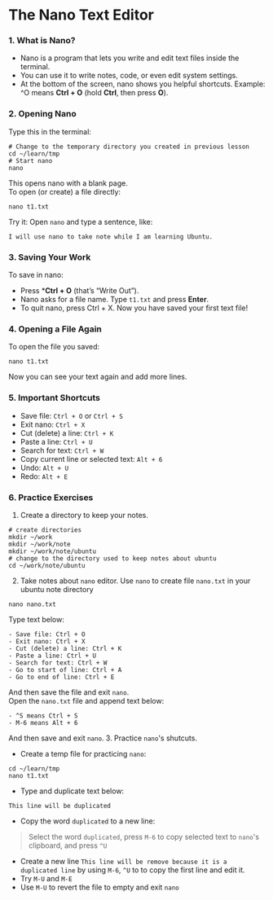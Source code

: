 # The Nano Text Editor
### 1. What is Nano?
- Nano is a program that lets you write and edit text files inside the terminal.
- You can use it to write notes, code, or even edit system settings.
- At the bottom of the screen, nano shows you helpful shortcuts.
Example: ^O means **Ctrl + O** (hold **Ctrl**, then press **O**).
### 2. Opening Nano
Type this in the terminal:
```
# Change to the temporary directory you created in previous lesson
cd ~/learn/tmp
# Start nano
nano
```
This opens nano with a blank page.<br>
To open (or create) a file directly:
```
nano t1.txt
```
Try it: Open `nano` and type a sentence, like:
```
I will use nano to take note while I am learning Ubuntu.
```
### 3. Saving Your Work
To save in nano:
- Press ***Ctrl + O** (that’s “Write Out”).
- Nano asks for a file name. Type `t1.txt` and press **Enter**.
- To quit nano, press Ctrl + X.
Now you have saved your first text file!
### 4. Opening a File Again
To open the file you saved:
```
nano t1.txt
```
Now you can see your text again and add more lines.
### 5. Important Shortcuts
- Save file: `Ctrl + O` or `Ctrl + S`
- Exit nano: `Ctrl + X`
- Cut (delete) a line: `Ctrl + K`
- Paste a line: `Ctrl + U`
- Search for text: `Ctrl + W`
- Copy current line or selected text: `Alt + 6`
- Undo: `Alt + U`
- Redo: `Alt + E`
### 6. Practice Exercises
1. Create a directory to keep your notes.
```
# create directories
mkdir ~/work
mkdir ~/work/note
mkdir ~/work/note/ubuntu
# change to the directory used to keep notes about ubuntu
cd ~/work/note/ubuntu
```
2. Take notes about `nano` editor.
Use `nano` to create file `nano.txt` in your ubuntu note directory
```
nano nano.txt
```
Type text below:
```
- Save file: Ctrl + O
- Exit nano: Ctrl + X
- Cut (delete) a line: Ctrl + K
- Paste a line: Ctrl + U
- Search for text: Ctrl + W
- Go to start of line: Ctrl + A
- Go to end of line: Ctrl + E
```
And then save the file and exit `nano`.<br>
Open the `nano.txt` file and append text below:
```
- ^S means Ctrl + S
- M-6 means Alt + 6
```
And then save and exit `nano`.
3. Practice `nano`'s shutcuts.
- Create a temp file for practicing `nano`:
```
cd ~/learn/tmp
nano t1.txt
```
- Type and duplicate text below:
```
This line will be duplicated
```
- Copy the word `duplicated` to a new line:
>Select the word `duplicated`, press `M-6` to copy selected text to `nano`'s clipboard, and press `^U`
- Create a new line `This line will be remove because it is a duplicated line` by using `M-6`, `^U` to to copy the first line and edit it.
- Try `M-U` and `M-E`
- Use `M-U` to revert the file to empty and exit `nano`
